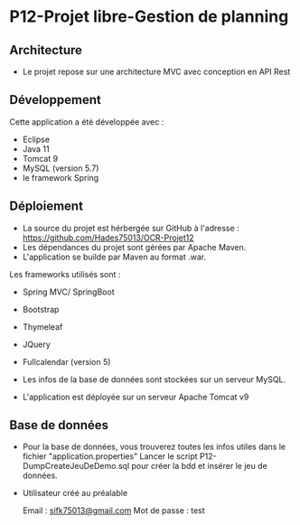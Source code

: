 # P12-Projet libre-Gestion de planning


## Architecture 

- Le projet repose sur une architecture MVC avec conception en API Rest 

## Développement

Cette application a été développée avec :
- Eclipse
- Java 11
- Tomcat 9
- MySQL (version 5.7)
- le framework Spring 


## Déploiement

* La source du projet est hérbergée sur GitHub à l'adresse : https://github.com/Hades75013/OCR-Projet12
* Les dépendances du projet sont gérées par Apache Maven.
* L'application se builde par Maven au format .war.

Les frameworks utilisés sont : 
* Spring MVC/ SpringBoot
* Bootstrap
* Thymeleaf
* JQuery
* Fullcalendar (version 5)

* Les infos de la base de données sont stockées sur un serveur MySQL.
* L'application est déployée sur un serveur Apache Tomcat v9


## Base de données

* Pour la base de données, vous trouverez toutes les infos utiles dans le fichier "application.properties"
  Lancer le script P12-DumpCreateJeuDeDemo.sql pour créer la bdd et insérer le jeu de données.
  
* Utilisateur créé au préalable  
 
  Email : sifk75013@gmail.com
  Mot de passe : test
